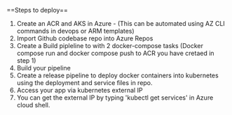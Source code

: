 ==Steps to deploy==

1. Create an ACR and AKS in Azure  - (This can be automated using AZ CLI commands in devops or ARM templates) 
2. Import Github codebase repo into Azure Repos
3. Create a Build pipleline to with 2 docker-compose tasks (Docker compose run and docker compose push to ACR you have cretaed in step 1)
4. Build your pipeline
5. Create a release pipeline to deploy docker containers into kubernetes using the deployment and service files in repo.
6. Access your app via kubernetes external IP
7. You can get the external IP by typing 'kubectl get services' in Azure cloud shell. 